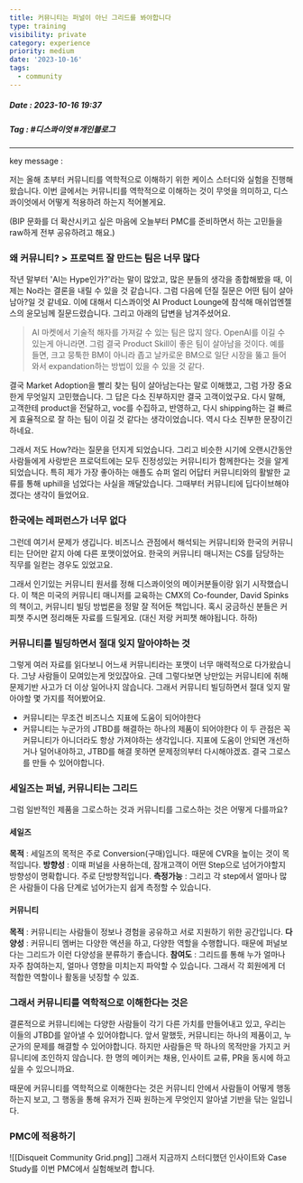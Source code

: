 ```yaml
---
title: 커뮤니티는 퍼널이 아닌 그리드를 봐야합니다
type: training
visibility: private
category: experience
priority: medium
date: '2023-10-16'
tags:
  - community
---
```

##### Date : 2023-10-16 19:37
##### Tag : #디스콰이엇 #개인블로그 
---
key message : 

저는 올해 초부터 커뮤니티를 역학적으로 이해하기 위한 케이스 스터디와 실험을 진행해왔습니다. 이번 글에서는 커뮤니티를 역학적으로 이해하는 것이 무엇을 의미하고, 디스콰이엇에서 어떻게 적용하려 하는지 적어볼게요. 

(BIP 문화를 더 확산시키고 싶은 마음에 오늘부터 PMC를 준비하면서 하는 고민들을 raw하게 전부 공유하려고 해요.)

### 왜 커뮤니티? > 프로덕트 잘 만드는 팀은 너무 많다
작년 말부터 'AI는 Hype인가?'라는 말이 많았고, 많은 분들의 생각을 종합해봤을 때, 이제는 No라는 결론을 내릴 수 있을 것 같습니다. 
그럼 다음에 던질 질문은 어떤 팀이 살아남아?일 것 같네요. 이에 대해서 디스콰이엇 AI Product Lounge에 참석해 매쉬업엔젤스의 윤모님께 질문드렸습니다. 그리고 아래의 답변을 남겨주셨어요.
> AI 마켓에서 기술적 해자를 가져갈 수 있는 팀은 많지 않다. OpenAI를 이길 수 있는게 아니라면. 그럼 결국 Product Skill이 좋은 팀이 살아남을 것이다. 예를 들면, 크고 뭉툭한 BM이 아니라 좁고 날카로운 BM으로 일단 시장을 뚫고 들어와서 expandation하는 방법이 있을 수 있을 것 같다.

결국 Market Adoption을 빨리 찾는 팀이 살아남는다는 말로 이해했고, 그럼 가장 중요한게 무엇일지 고민했습니다. 그 답은 다소 진부하지만 결국 고객이었구요. 다시 말해, 고객한테 product을 전달하고, voc를 수집하고, 반영하고, 다시 shipping하는 걸 빠르게 효율적으로 잘 하는 팀이 이길 것 같다는 생각이었습니다. 역시 다소 진부한 문장이긴 하네요.

그래서 저도 How?라는 질문을 던지게 되었습니다. 그리고 비슷한 시기에 오랜시간동안 사람들에게 사랑받은 프로덕트에는 모두 진정성있는 커뮤니티가 함께한다는 것을 알게 되었습니다. 특히 제가 가장 좋아하는 애플도 슈퍼 얼리 어답터 커뮤니티와의 활발한 교류를 통해 uphill을 넘었다는 사실을 깨달았습니다. 그때부터 커뮤니티에 딥다이브해야겠다는 생각이 들었어요.

### 한국에는 레퍼런스가 너무 없다
그런데 여기서 문제가 생깁니다. 비즈니스 관점에서 해석되는 커뮤니티와 한국의 커뮤니티는 단어만 같지 아예 다른 포맷이었어요. 한국의 커뮤니티 매니저는 CS를 담당하는 직무를 일컫는 경우도 있었고요.

그래서 인기있는 커뮤니티 원서를 정해 디스콰이엇의 메이커분들이랑 읽기 시작했습니다. 이 책은 미국의 커뮤니티 매니저를 교육하는 CMX의 Co-founder, David Spinks의 책이고, 커뮤니티 빌딩 방법론을 정말 잘 적어둔 책입니다. 혹시 궁금하신 분들은 커피챗 주시면 정리해둔 자료를 드릴게요. (대신 저랑 커피챗 해야됩니다. 하하)

### 커뮤니티를 빌딩하면서 절대 잊지 말아야하는 것
그렇게 여러 자료를 읽다보니 어느새 커뮤니티라는 포맷이 너무 매력적으로 다가왔습니다. 그냥 사람들이 모여있는게 멋있잖아요.
근데 그렇다보면 낭만있는 커뮤니티에 취해 문제기반 사고가 더 이상 일어나지 않습니다. 그래서 커뮤니티 빌딩하면서 절대 잊지 말아야할 몇 가지를 적어봤어요.
- 커뮤니티는 무조건 비즈니스 지표에 도움이 되어야한다
- 커뮤니티는 누군가의 JTBD를 해결하는 하나의 제품이 되어야한다
이 두 관점은 꼭 커뮤니티가 아니더라도 항상 가져야하는 생각입니다. 지표에 도움이 안되면 개선하거나 덜어내야하고, JTBD를 해결 못하면 문제정의부터 다시해야겠죠. 결국 그로스를 만들 수 있어야합니다.

### 세일즈는 퍼널, 커뮤니티는 그리드
그럼 일반적인 제품을 그로스하는 것과 커뮤니티를 그로스하는 것은 어떻게 다를까요?
#### 세일즈
**목적** : 세일즈의 목적은 주로 Conversion(구매)입니다. 때문에 CVR을 높이는 것이 목적입니다.
**방향성** : 이때 퍼널을 사용하는데, 잠개고객이 어떤 Step으로 넘어가야할지 방향성이 명확합니다. 주로 단방향적입니다.
**측정가능** : 그리고 각 step에서 얼마나 많은 사람들이 다음 단계로 넘어가는지 쉽게 측정할 수 있습니다.

#### 커뮤니티
**목적** : 커뮤니티는 사람들이 정보나 경험을 공유하고 서로 지원하기 위한 공간입니다.
**다양성** : 커뮤니티 멤버는 다양한 액션을 하고, 다양한 역할을 수행합니다. 때문에 퍼널보다는 그리드가 이런 다양성을 분류하기 좋습니다.
**참여도** : 그리드를 통해 누가 얼마나 자주 참여하는지, 얼마나 영향을 미치는지 파악할 수 있습니다. 그래서 각 회원에게 더 적합한 역할이나 활동을 넛징할 수 있죠.

### 그래서 커뮤니티를 역학적으로 이해한다는 것은
결론적으로 커뮤니티에는 다양한 사람들이 각기 다른 가치를 만들어내고 있고, 우리는 이들의 JTBD를 알아낼 수 있어야합니다. 앞서 말했듯, 커뮤니티는 하나의 제품이고, 누군가의 문제를 해결할 수 있어야합니다. 하지만 사람들은 딱 하나의 목적만을 가지고 커뮤니티에 조인하지 않습니다. 한 명의 메이커는 채용, 인사이트 교류, PR을 동시에 하고 싶을 수 있으니까요.

때문에 커뮤니티를 역학적으로 이해한다는 것은 커뮤니티 안에서 사람들이 어떻게 행동하는지 보고, 그 행동을 통해 유저가 진짜 원하는게 무엇인지 알아낼 기반을 닦는 일입니다. 


### PMC에 적용하기
![[Disqueit Community Grid.png]]
그래서 지금까지 스터디했던 인사이트와 Case Study를 이번 PMC에서 실험해보려 합니다. 
